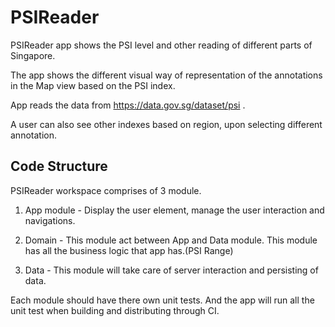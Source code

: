 # PSIReader

 PSIReader app shows the PSI level and other reading of different parts of Singapore.
   
 The app shows the different visual way of representation of the annotations in the Map view based on the PSI index.
   
 App reads the data from https://data.gov.sg/dataset/psi .
   
 A user can also see other indexes based on region, upon selecting different annotation.


## Code Structure

PSIReader workspace comprises of 3 module.

1. App module - Display the user element, manage the user interaction and navigations.

2. Domain - This module act between App and Data module. This module has all the business logic that app has.(PSI Range)

3. Data - This module will take care of server interaction and persisting of data.

Each module should have there own unit tests. And the app will run all the unit test when building and distributing through CI.



